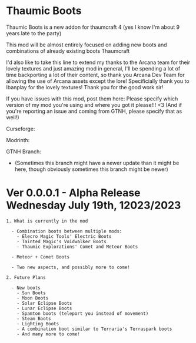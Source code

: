 # Thaumic Boots
Thaumic Boots is a new addon for thaumcraft 4 (yes I know I'm about 9 years late to the party)
   
This mod will be almost entirely focused on adding new boots and combinations of already existing boots Thaumcraft

I'd also like to take this line to extend my thanks to the Arcana team for their lovely textures and just amazing mod in general, I'll be spending a lot
of time backporting a lot of their content, so thank you Arcana Dev Team for allowing the use of Arcana assets except the lore!
Specificially thank you to Ibanplay for the lovely textures! Thank you for the good work sir!

If you have issues with this mod, post them here: 
Please specify which version of my mod you're using and where you got it please!!! <3
(And if you're reporting an issue and coming from GTNH, please specify that as well!)

Curseforge: 

Modrinth: 

GTNH Branch: 
   - (Sometimes this branch might have a newer update than it might be here, though obviously sometimes this branch might be newer)

# Ver 0.0.0.1 - Alpha Release Wednesday July 19th, 12023/2023
 
    1. What is currently in the mod
    
      - Combination boots between multiple mods:
        - Elecro Magic Tools' Electric Boots
        - Tainted Magic's Voidwalker Boots
        - Thaumic Explorations' Comet and Meteor Boots
        
      - Meteor + Comet Boots

      - Two new aspects, and possibly more to come!
    
    2. Future Plans
    
      - New boots
        - Sun Boots
        - Moon Boots
        - Solar Eclipse Boots
        - Lunar Eclipse Boots
        - Spamton boots (teleport you instead of movement)
        - Steam Boots
        - Lighting Boots
        - A combination boot similar to Terraria's Terraspark boots
        - And many more to come!
      
      
      
      
